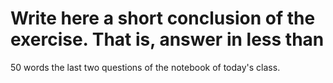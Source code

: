 # Write here a short conclusion of the exercise. That is, answer in less than 
50 words the last two questions of the notebook of today's class.
